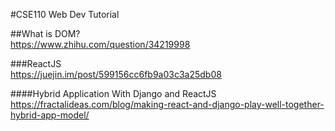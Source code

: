 #CSE110 Web Dev Tutorial  

##What is DOM?  
https://www.zhihu.com/question/34219998  

###ReactJS  
https://juejin.im/post/599156cc6fb9a03c3a25db08  

####Hybrid Application With Django and ReactJS
https://fractalideas.com/blog/making-react-and-django-play-well-together-hybrid-app-model/



